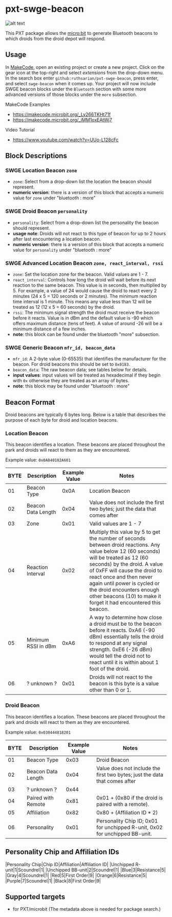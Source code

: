 # pxt-swge-beacon

![alt text](https://raw.githubusercontent.com/ruthsarian/pxt-swge-beacon/master/icon.png "pxt-swge-beacon logo")

This PXT package allows the [micro:bit](https://en.wikipedia.org/wiki/Micro_Bit) to generate Bluetooth beacons to which droids from the droid depot will respond. 

## Usage

In [MakeCode](https://makecode.microbit.org/), open an existing project or create a new project. Click on the gear icon at the top-right and select *extensions* from the drop-down menu. In the search box enter `github:ruthsarian/pxt-swge-beacon`, press enter, and select `swge-beacon` when it comes up. Your project will now include SWGE beacon blocks under the `Bluetooth` section with some more advanced versions of those blocks under the `more` subsection.

MakeCode Examples
* https://makecode.microbit.org/_Ly266TKHt71f
* https://makecode.microbit.org/_iMM1oxEAtWj7

Video Tutorial
* https://www.youtube.com/watch?v=UUo-L128cFc

## Block Descriptions

### SWGE Location Beacon `zone`
* `zone`: Select from a drop-down list the location the beacon should represent.
* **numeric version**: there is a version of this block that accepts a numeric value for `zone` under "bluetooth : more"

### SWGE Droid Beacon `personality`
* `personality`: Select from a drop-down list the personality the beacon should represent.
* **usage note**: Droids will not react to this type of beacon for up to 2 hours after last encountering a location beacon.
* **numeric version**: there is a version of this block that accepts a numeric value for `personality` under "bluetooth : more"

### SWGE Advanced Location Beacon `zone, react_interval, rssi`
* `zone`: Set the location zone for the beacon. Valid values are 1 - 7. 
* `react_interval`: Controls how long the droid will wait before its next reaction to the same beacon. This value is in seconds, then multiplied by 5. For example, a value of 24 would cause the droid to react every 2 minutes (24 x 5 = 120 seconds or 2 minutes). The minimum reaction time interval is 1 minute. This means any value less than 12 will be treated as 12 (12 x 5 = 60 seconds) by the droid.
* `rssi`: The minimum signal strength the droid must receive the beacon before it reacts. Value is in dBm and the default value is -90 which offers maximum distance (tens of feet). A value of around -26 will be a minimum distance of a few inches.
* **note**: this block can be found under the bluetooth "more" subsection.

### SWGE Generic Beacon  `mfr_id, beacon_data`
* `mfr_id`: A 2-byte value (0-65535) that identifies the manufacturer for the beacon. For droid beacons this should be set to `0x0183`.
* `beacon_data`: The raw beacon data; see tables below for details.
* **input values**: input values will be treated as hexadecimal if they begin with `0x` otherwise they are treated as an array of bytes.
* **note**: this block may be found under "bluetooth : more"

## Beacon Format
Droid beacons are typically 6 bytes long. Below is a table that describes the purpose of each byte for droid and location beacons.

### Location Beacon
This beacon identifies a location. These beacons are placed throughout the park and droids will react to them as they are encountered.

Example value: `0x0A040102A601`

|BYTE|Description|Example Value|Notes|
|---|---|---|---|
|01| Beacon Type | 0x0A | Location Beacon |
|02| Beacon Data Length | 0x04 | Value does not include the first two bytes; just the data that comes after |
|03| Zone | 0x01 | Valid values are 1 - 7 |
|04| Reaction Interval | 0x02 | Multiply this value by 5 to get the number of seconds between droid reactions. Any value below 12 (60 seconds) will be treated as 12 (60 seconds) by the droid. A value of 0xFF will cause the droid to react once and then never again until power is cycled or the droid encounters enough other beacons (10) to make it forget it had encountered this beacon. |
|05| Minimum RSSI in dBm | 0xA6 | A way to determine how close a droid must be to the beacon before it reacts. 0xA6 (-90 dBm) essentially tells the droid to respond at any signal strength. 0xE6 (-26 dBm) would tell the droid not to react until it is within about 1 foot of the droid. |
|06| ? unknown ? | 0x01 | Droids will not react to the beacon is this byte is a value other than 0 or 1. |

### Droid Beacon
This beacon identifies a location. These beacons are placed throughout the park and droids will react to them as they are encountered.

Example value: `0x030444818201`

|BYTE|Description|Example Value|Notes|
|---|---|---|---|
|01| Beacon Type | 0x03 | Droid Beacon |
|02| Beacon Data Length | 0x04 | Value does not include the first two bytes; just the data that comes after |
|03| ? unknown ? | 0x44 | |
|04| Paired with Remote | 0x81 | 0x01 + (0x80 if the droid is paired with a remote). |
|05| Affiliation | 0x82 | 0x80 + (Affiliation ID * 2) |
|06| Personality | 0x01 | Personality Chip ID; 0x01 for unchipped R-unit, 0x02 for unchipped BB-unit. |

## Personality Chip and Affiliation IDs
|Personality Chip|Chip ID|Affiliation|Affiliation ID|
|Unchipped R-unit|1|Scoundrel|1|
|Unchipped BB-unit|2|Scoundrel|1|
|Blue|3|Resistance|5|
|Gray|4|Scoundrel|1|
|Red|5|First Order|9|
|Orange|6|Resistance|5|
|Purple|7|Scoundrel|1|
|Black|8|First Order|9|

## Supported targets
* for PXT/microbit
(The metadata above is needed for package search.)